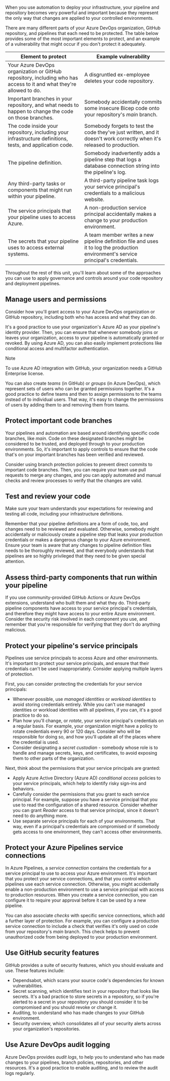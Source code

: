 When you use automation to deploy your infrastructure, your pipeline and repository becomes very powerful and important because they represent the only way that changes are applied to your controlled environments.

There are many different parts of your Azure DevOps organization, GitHub repository, and pipelines that each need to be protected. The table below provides some of the most important elements to protect, and an example of a vulnerability that might occur if you don't protect it adequately.

| Element to protect | Example vulnerability |
|-|-|
| Your Azure DevOps organization or GitHub repository, including who has access to it and what they're allowed to do. | A disgruntled ex-employee deletes your code repository. |
| Important branches in your repository, and what needs to happen to change the code on those branches. | Somebody accidentally commits some insecure Bicep code onto your repository's *main* branch. |
| The code inside your repository, including your infrastructure definitions, tests, and application code. | Somebody forgets to test the code they've just written, and it doesn't work correctly when it's released to production. |
| The pipeline definition. | Somebody inadvertently adds a pipeline step that logs a database connection string into the pipeline's log. |
| Any third-party tasks or components that might run within your pipeline. | A third-party pipeline task logs your service principal's credentials to a malicious website. |
| The service principals that your pipeline uses to access Azure. | A non-production service principal accidentally makes a change to your production environment. |
| The secrets that your pipeline uses to access external systems. | A team member writes a new pipeline definition file and uses it to log the production environment's service principal's credentials. |

Throughout the rest of this unit, you'll learn about some of the approaches you can use to apply governance and controls around your code repository and deployment pipelines.

## Manage users and permissions

Consider how you'll grant access to your Azure DevOps organization or GitHub repository, including both who has access and what they can do.

It's a good practice to use your organization's Azure AD as your pipeline's identity provider. Then, you can ensure that whenever somebody joins or leaves your organization, access to your pipeline is automatically granted or revoked. By using Azure AD, you can also easily implement protections like conditional access and multifactor authentication.

> [!NOTE]
> To use Azure AD integration with GitHub, your organization needs a GitHub Enterprise license.

You can also create *teams* (in GitHub) or *groups* (in Azure DevOps), which represent sets of users who can be granted permissions together. It's a good practice to define teams and then to assign permissions to the teams instead of to individual users. That way, it's easy to change the permissions of users by adding them to and removing them from teams.

## Protect important code branches

Your pipelines and automation are based around identifying specific code branches, like *main*. Code on these designated branches might be considered to be trusted, and deployed through to your production environments. So, it's important to apply controls to ensure that the code that's on your important branches has been verified and reviewed.

Consider using branch protection policies to prevent direct commits to important code branches. Then, you can require your team use pull requests to merge any changes, and you can apply automated and manual checks and review processes to verify that the changes are valid.

## Test and review your code

Make sure your team understands your expectations for reviewing and testing all code, including your infrastructure definitions.

Remember that your pipeline definitions are a form of code, too, and changes need to be reviewed and evaluated. Otherwise, somebody might accidentally or maliciously create a pipeline step that leaks your production credentials or makes a dangerous change to your Azure environment. Ensure your team is aware that any changes to pipeline definition files needs to be thoroughly reviewed, and that everybody understands that pipelines are so highly privileged that they need to be given special attention.

## Assess third-party components that run within your pipeline

If you use community-provided GitHub Actions or Azure DevOps extensions, understand who built them and what they do. Third-party pipeline components have access to your service principal's credentials, and therefore they might have access to your entire Azure environment. Consider the security risk involved in each component you use, and remember that you're responsible for verifying that they don't do anything malicious.

## Protect your pipeline's service principals

Pipelines use service principals to access Azure and other environments. It's important to protect your service principals, and ensure that their credentials can't be used inappropriately. Consider applying multiple layers of protection.

First, you can consider protecting the credentials for your service principals:

* Whenever possible, use *managed identities* or *workload identities* to avoid storing credentials entirely. While you can't use managed identities or workload identities with all pipelines, if you can, it's a good practice to do so.
* Plan how you'll change, or *rotate*, your service principal's credentials on a regular basis. For example, your organization might have a policy to rotate credentials every 90 or 120 days. Consider who will be responsible for doing so, and how you'll update all of the places where the credential is used.
* Consider designating a *secret custodian* - somebody whose role is to handle and manage secrets, keys, and certificates, to avoid exposing them to other parts of the organization.

Next, think about the permissions that your service principals are granted:

* Apply Azure Active Directory (Azure AD) *conditional access* policies to your service principals, which help to identify risky sign-ins and behaviors.
* Carefully consider the permissions that you grant to each service principal. For example, suppose you have a service principal that you use to read the configuration of a shared resource. Consider whether you can grant *Reader* access to that service principal, since it doesn't need to do anything more.
* Use separate service principals for each of your environments. That way, even if a principal's credentials are compromised or if somebody gets access to one environment, they can't access other environments.

## Protect your Azure Pipelines service connections

In Azure Pipelines, a *service connection* contains the credentials for a service principal to use to access your Azure environment. It's important that you protect your service connections, and that you control which pipelines use each service connection. Otherwise, you might accidentally enable a non-production environment to use a service principal with access to production resources. When you create a service connection, you can configure it to require your approval before it can be used by a new pipeline.

You can also associate *checks* with specific service connections, which add a further layer of protection. For example, you can configure a production service connection to include a check that verifies it's only used on code from your repository's *main* branch. This check helps to prevent unauthorized code from being deployed to your production environment.

## Use GitHub security features

GitHub provides a suite of security features, which you should evaluate and use. These features include:

- Dependsabot, which scans your source code's dependencies for known vulnerabilities.
- Secret scanning, which identifies text in your repository that looks like secrets. It's a bad practice to store secrets in a repository, so if you're alerted to a secret in your repository you should consider it to be compromised and you should revoke or change it.
- Auditing, to understand who has made changes to your GitHub environment.
- Security overview, which consolidates all of your security alerts across your organization's repositories.

## Use Azure DevOps audit logging

Azure DevOps provides *audit logs*, to help you to understand who has made changes to your pipelines, branch policies, repositories, and other resources. It's a good practice to enable auditing, and to review the audit logs regularly.
